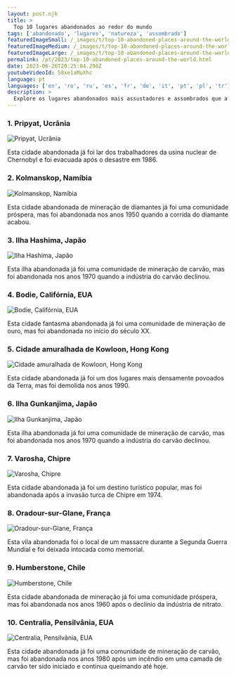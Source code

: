 ```yaml
---
layout: post.njk
title: >
  Top 10 lugares abandonados ao redor do mundo
tags: ['abandonado', 'lugares', 'natureza', 'assombrado']
featuredImageSmall: /_images/t/top-10-abandoned-places-around-the-world-cover-pt-small.webp
featuredImageMedium: /_images/t/top-10-abandoned-places-around-the-world-cover-pt-medium.webp
featuredImageLarge: /_images/t/top-10-abandoned-places-around-the-world-cover-pt-large.webp
permalink: /pt/2023/top-10-abandoned-places-around-the-world.html
date: 2023-06-26T20:25:04.296Z
youtubeVideoId: 58xe1aMuXhc
language: pt
languages: ['en', 'ro', 'ru', 'es', 'fr', 'de', 'it', 'pt', 'pl', 'tr']
description: >
  Explore os lugares abandonados mais assustadores e assombrados que a natureza retomou.
---
```


### 1. Pripyat, Ucrânia

![Pripyat, Ucrânia](/_images/0/0a3ff15f1a711d913652f01b57238742-medium.webp)

Esta cidade abandonada já foi lar dos trabalhadores da usina nuclear de Chernobyl e foi evacuada após o desastre em 1986.

### 2. Kolmanskop, Namíbia

![Kolmanskop, Namíbia](/_images/3/343cbeccc4ba7b9193d00360a67f67d5-medium.webp)

Esta cidade abandonada de mineração de diamantes já foi uma comunidade próspera, mas foi abandonada nos anos 1950 quando a corrida do diamante acabou.

### 3. Ilha Hashima, Japão

![Ilha Hashima, Japão](/_images/7/7f221315f73d6afbd692fc02382ed328-medium.webp)

Esta ilha abandonada já foi uma comunidade de mineração de carvão, mas foi abandonada nos anos 1970 quando a indústria do carvão declinou.

### 4. Bodie, Califórnia, EUA

![Bodie, Califórnia, EUA](/_images/0/0e07e8dacdc91b186ca1999e85fa0e11-medium.webp)

Esta cidade fantasma abandonada já foi uma comunidade de mineração de ouro, mas foi abandonada no início do século XX.

### 5. Cidade amuralhada de Kowloon, Hong Kong

![Cidade amuralhada de Kowloon, Hong Kong](/_images/0/098e91c86883e9eb78449f43ea7c83f6-medium.webp)

Esta cidade abandonada já foi um dos lugares mais densamente povoados da Terra, mas foi demolida nos anos 1990.

### 6. Ilha Gunkanjima, Japão

![Ilha Gunkanjima, Japão](/_images/7/7f221315f73d6afbd692fc02382ed328-medium.webp)

Esta ilha abandonada já foi uma comunidade de mineração de carvão, mas foi abandonada nos anos 1970 quando a indústria do carvão declinou.

### 7. Varosha, Chipre

![Varosha, Chipre](/_images/8/8341e62635e44a0360c0a5812a342be5-medium.webp)

Esta cidade abandonada já foi um destino turístico popular, mas foi abandonada após a invasão turca de Chipre em 1974.

### 8. Oradour-sur-Glane, França

![Oradour-sur-Glane, França](/_images/d/d64e45c2eedb9020ecd86fd7bd4d8fde-medium.webp)

Esta vila abandonada foi o local de um massacre durante a Segunda Guerra Mundial e foi deixada intocada como memorial.

### 9. Humberstone, Chile

![Humberstone, Chile](/_images/0/0d2f2e6aa33278f6f13defe425b8daa1-medium.webp)

Esta cidade abandonada de mineração já foi uma comunidade próspera, mas foi abandonada nos anos 1960 após o declínio da indústria de nitrato.

### 10. Centralia, Pensilvânia, EUA

![Centralia, Pensilvânia, EUA](/_images/a/a18c6131fff9851512fb884a7e06f26c-medium.webp)

Esta cidade abandonada já foi uma comunidade de mineração de carvão, mas foi abandonada nos anos 1980 após um incêndio em uma camada de carvão ter sido iniciado e continua queimando até hoje.

